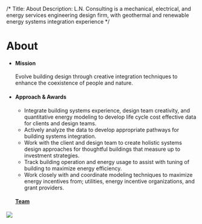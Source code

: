 /*
Title: About
Description: L.N. Consulting is a mechanical, electrical, and energy services engineering design firm, with geothermal and renewable energy systems integration experience
*/


# About

<div>
	<div class="row">
		<div class="col-md-6" >
			<ul class="list-group">
				<!-- <h3 class="list-group-item" >What we are about</h3> -->
				<li class="list-group-item" >
					<h4>Mission</h4>
					<p class="list-group-item-text">Evolve building design through creative integration techniques to enhance the coexistence of people and nature.</p>
				</li>
				<li class="list-group-item" >
					<h4>Approach &amp; Awards</h4>
					<ul class="list-group-item-text">
						<li>
							Integrate building systems experience, design team creativity, and quantitative energy modeling to develop life cycle cost effective data for clients and design teams. 
						</li>
						<li>
							Actively analyze the data to develop appropriate pathways for building systems integration. 
						</li>
						<li>
							Work with the client and design team to create holistic systems design approaches for thoughtful buildings that measure up to investment strategies. 
						</li>
						<li>
							Track building operation and energy usage to assist with tuning of building to maximize energy efficiency. 
						</li>
						<li>
							Work closely with and coordinate modeling techniques to maximize energy incentives from; utilities, energy incentive organizations, and grant providers.
						</li>
					</ul>
				</li>
				<a class="list-group-item" href="/about/team" >
					<h4>Team</h4>
					<p class="list-group-item-text"></p>
				</a>
			</ul>
		</div>
		<div class="col-md-6" >
			<div class="well">
				<img class="img-responsive img-rounded" src="http://placehold.it/640x400" >
			</div>
		</div>
	</div>
</div>